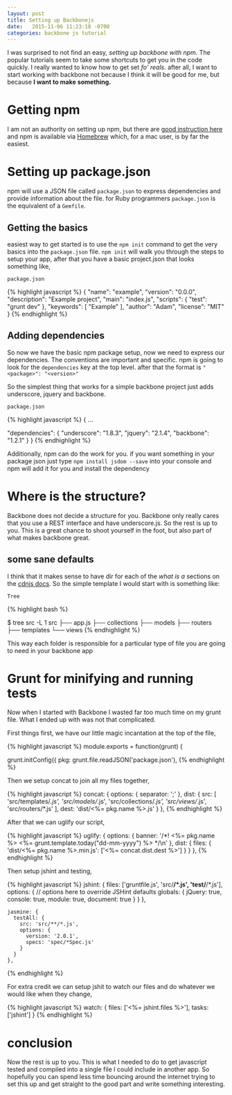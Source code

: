 ```yaml
---
layout: post
title: Setting up Backbonejs
date:   2015-11-06 11:23:18 -0700
categories: backbone js tutorial
---
```


I was surprised to not find an easy, _setting up backbone with npm_. The popular tutorials seem to take some shortcuts to get you in the code quickly. I really wanted to know how to get set _fo' reals_. after all, I want to start working with backbone not because I think it will be good for me, but because **I want to make something.**

# Getting npm

I am not an authority on setting up npm, but there are [good instruction here](https://nodejs.org/download/) and npm is available via [Homebrew](http://brew.sh/) which, for a mac user, is by far the easiest.

# Setting up package.json

npm will use a JSON file called `package.json` to express dependencies and provide information about the file. for Ruby programmers `package.json` is the equivalent of a `Gemfile`.

## Getting the basics

easiest way to get started is to use the `npm init` command to get the very basics into the `package.json` file.
`npm init` will walk you through the steps to setup your app, after that you have a basic project.json that looks something like,

`package.json`

{% highlight javascript %}
{
  "name": "example",
  "version": "0.0.0",
  "description": "Example project",
  "main": "index.js",
  "scripts": {
    "test": "grunt dev"
  },
  "keywords": [
    "Example"
  ],
  "author": "Adam",
  "license": "MIT"
  }
{% endhighlight %}

## Adding dependencies

So now we have the basic npm package setup, now we need to express our dependencies. The conventions are important and specific. npm is going to look for the `dependencies` key at the top level. after that the format is `"<package>": "<version>"`

So the simplest thing that works for a simple backbone project just adds underscore, jquery and backbone.

`package.json`

{% highlight javascript %}
{
  ...

  "dependencies": {
    "underscore": "1.8.3",
    "jquery": "2.1.4",
    "backbone": "1.2.1"
  }
}
{% endhighlight %}

Additionally, npm can do the work for you. if you want something in your package json just type `npm install jsdom --save` into your console and npm will add it for you and install the dependency


# Where is the structure?

Backbone does not decide a structure for you. Backbone only really cares that you use a REST interface and have underscore.js. So the rest is up to you. This is a great chance to shoot yourself in the foot, but also part of what makes backbone great.

## some sane defaults

I think that it makes sense to have dir for each of the _what is a_ sections on the [cdnjs docs](https://cdnjs.com/libraries/backbone.js). So the simple template I would start with is something like:

`Tree`

{% highlight bash %}

$ tree src -L 1
src
├── app.js
├── collections
├── models
├── routers
├── templates
└── views
{% endhighlight %}

This way each folder is responsible for a particular type of file you are going to need in your backbone app

# Grunt for minifying and running tests

Now when I started with Backbone I wasted far too much time on my grunt file. What I ended up with was not that complicated.

First things first, we have our little magic incantation at the top of the file,

{% highlight javascript %}
module.exports = function(grunt) {

  grunt.initConfig({
    pkg: grunt.file.readJSON('package.json'),
{% endhighlight %}


Then we setup concat to join all my files together,

{% highlight javascript %}
    concat: {
      options: {
        separator: ';'
      },
      dist: {
        src: [
          'src/templates/*.js',
          'src/models/*.js',
          'src/collections/*.js',
          'src/views/*.js',
          'src/routers/*.js'
        ],
        dest: 'dist/<%= pkg.name %>.js'
      }
    },
{% endhighlight %}

After that we can uglify our script,

{% highlight javascript %}
    uglify: {
      options: {
        banner: '/*! <%= pkg.name %> <%= grunt.template.today("dd-mm-yyyy") %> */\n'
      },
      dist: {
        files: {
          'dist/<%= pkg.name %>.min.js': ['<%= concat.dist.dest %>']
        }
      }
    },
{% endhighlight %}

Then setup jshint and testing,

{% highlight javascript %}
    jshint: {
      files: ['gruntfile.js', 'src/**/*.js', 'test/**/*.js'],
      options: {
        // options here to override JSHint defaults
        globals: {
          jQuery: true,
          console: true,
          module: true,
          document: true
        }
      }
    },

    jasmine: {
      testAll: {
        src: 'src/**/*.js',
        options: {
          version: '2.0.1',
          specs: 'spec/*Spec.js'
        }
      }
    },
{% endhighlight %}

For extra credit we can setup jshit to watch our files and do whatever we would like when they change,

{% highlight javascript %}
    watch: {
      files: ['<%= jshint.files %>'],
      tasks: ['jshint']
    }
{% endhighlight %}


# conclusion

Now the rest is up to you. This is what I needed to do to get javascript tested and compiled into a single file I could include in another app. So hopefully you can spend less time bouncing around the internet trying to set this up and get straight to the good part and write something interesting.
